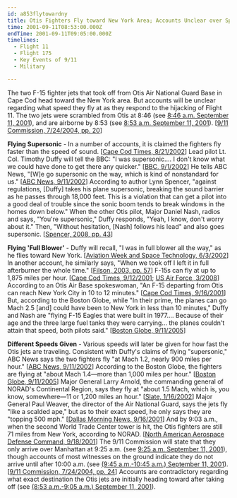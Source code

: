 ```yaml
---
id: a853flytowardny
title: Otis Fighters Fly toward New York Area; Accounts Unclear over Speed
time: 2001-09-11T08:53:00.000Z
endTime: 2001-09-11T09:05:00.000Z
timelines:
  - Flight 11
  - Flight 175
  - Key Events of 9/11
  - Military

---
```


The two F-15 fighter jets that took off from Otis Air National Guard Base in Cape Cod head toward the New York area. But accounts will be unclear regarding what speed they fly at as they respond to the hijacking of Flight 11. The two jets were scrambled from Otis at 8:46 (see [8:46 a.m. September 11, 2001](/timeline/#a846scramble)), and are airborne by 8:53 (see [8:53 a.m. September 11, 2001](/timeline/#a852otistakeoff)). [[9/11 Commission, 7/24/2004, pp. 20][1]]

**Flying Supersonic** - In a number of accounts, it is claimed the fighters fly faster than the speed of sound. [[Cape Cod Times, 8/21/2002][2]] Lead pilot Lt. Col. Timothy Duffy will tell the BBC: "I was supersonic.… I don't know what we could have done to get there any quicker." [[BBC, 9/1/2002][3]] He tells ABC News, "[W]e go supersonic on the way, which is kind of nonstandard for us." [[ABC News, 9/11/2002][14]] According to author Lynn Spencer, "against regulations, [Duffy] takes his plane supersonic, breaking the sound barrier as he passes through 18,000 feet. This is a violation that can get a pilot into a good deal of trouble since the sonic boom tends to break windows in the homes down below." When the other Otis pilot, Major Daniel Nash, radios and says, "You're supersonic," Duffy responds, "Yeah, I know, don't worry about it." Then, "Without hesitation, [Nash] follows his lead" and also goes supersonic. [[Spencer, 2008, pp. 43][4]]

**Flying 'Full Blower'** - Duffy will recall, "I was in full blower all the way," as he flies toward New York. [[Aviation Week and Space Technology, 6/3/2002][5]] In another account, he similarly says, "When we took off I left it in full afterburner the whole time." [[Filson, 2003, pp. 57][6]] F-15s can fly at up to 1,875 miles per hour. [[Cape Cod Times, 9/12/2001][7]; [US Air Force, 3/2008][8]] According to an Otis Air Base spokeswoman, "An F-15 departing from Otis can reach New York City in 10 to 12 minutes." [[Cape Cod Times, 9/16/2001][9]] But, according to the Boston Globe, while "In their prime, the planes can go Mach 2.5 [and] could have been to New York in less than 10 minutes," Duffy and Nash are "flying F-15 Eagles that were built in 1977.… Because of their age and the three large fuel tanks they were carrying… the planes couldn't attain that speed, both pilots said." [[Boston Globe, 9/11/2005][10]]

**Different Speeds Given** - Various speeds will later be given for how fast the Otis jets are traveling. Consistent with Duffy's claims of flying "supersonic," ABC News says the two fighters fly "at Mach 1.2, nearly 900 miles per hour." [[ABC News, 9/11/2002][14]] According to the Boston Globe, the fighters are flying at "about Mach 1.4—more than 1,000 miles per hour." [[Boston Globe, 9/11/2005][10]] Major General Larry Arnold, the commanding general of NORAD's Continental Region, says they fly at "about 1.5 Mach, which is, you know, somewhere—11 or 1,200 miles an hour." [[Slate, 1/16/2002][11]] Major General Paul Weaver, the director of the Air National Guard, says the jets fly "like a scalded ape," but as to their exact speed, he only says they are "topping 500 mph." [[Dallas Morning News, 9/16/2001][12]] And by 9:03 a.m., when the second World Trade Center tower is hit, the Otis fighters are still 71 miles from New York, according to NORAD. [[North American Aerospace Defense Command, 9/18/2001][13]] The 9/11 Commission will state that they only arrive over Manhattan at 9:25 a.m. (see [9:25 a.m. September 11, 2001](/timeline/#a925fightersarrive)), though accounts of most witnesses on the ground indicate they do not arrive until after 10:00 a.m. (see [(9:45 a.m.-10:45 a.m.) September 11, 2001](/timeline/#a945fightersnoticed)). [[9/11 Commission, 7/24/2004, pp. 24][1]] Accounts are contradictory regarding what exact destination the Otis jets are initially heading toward after taking off (see [(8:53 a.m.-9:05 a.m.) September 11, 2001](/timeline/#a852otisscramble)). 

[1]: https://web.archive.org/web/20041020144854/http://www.decloah.com/mirrors/9-11/911_Report.txt
[2]: https://web.archive.org/web/20031004122117/http:/www.capecodonline.com/special/terror/ithought21.htm
[3]: https://web.archive.org/web/20040701101430/http://www.mnet.co.za/CarteBlanche/Display/Display.asp?Id=2063
[4]: https://www.amazon.com/Touching-History-Untold-Unfolded-America/dp/1416559256
[5]: https://web.archive.org/web/20020917072642/http://www.aviationnow.com/content/publication/awst/20020603/avi_stor.htm
[6]: https://www.amazon.com/Air-War-Over-America-Defense/dp/061512416X
[7]: https://web.archive.org/web/20060523004515/http://www.capecodonline.com/special/terror/terrornews/wasotis12.htm
[8]: https://web.archive.org/web/20051103234301/http://www.af.mil/factsheets/factsheet.asp?id=101
[9]: https://web.archive.org/web/20070702164146/http://www.capecodonline.com/special/terror/terrornews/didhijackers16.htm
[10]: https://archive.boston.com/news/local/massachusetts/articles/2005/09/11/two_pilots_revisit_their_911/
[11]: https://slate.com/news-and-politics/2002/01/the-military-screw-up-nobody-talks-about.html
[12]: https://web.archive.org/web/20011031174424/http://www.staugustine.com/stories/091601/ter_0916010027.shtml
[13]: https://web.archive.org/web/20030809155434/http:/www.norad.mil/index.cfm?fuseaction=home.news_rel_09_18_01
[14]: https://911research.wtc7.net/cache/pentagon/attack/abcnews091102_jenningsinterviews.html
